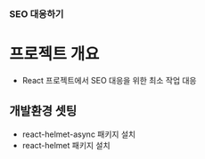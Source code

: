 ### SEO 대응하기

# 프로젝트 개요

- React 프로젝트에서 SEO 대응을 위한 최소 작업 대응

## 개발환경 셋팅

- react-helmet-async 패키지 설치
- react-helmet 패키지 설치
